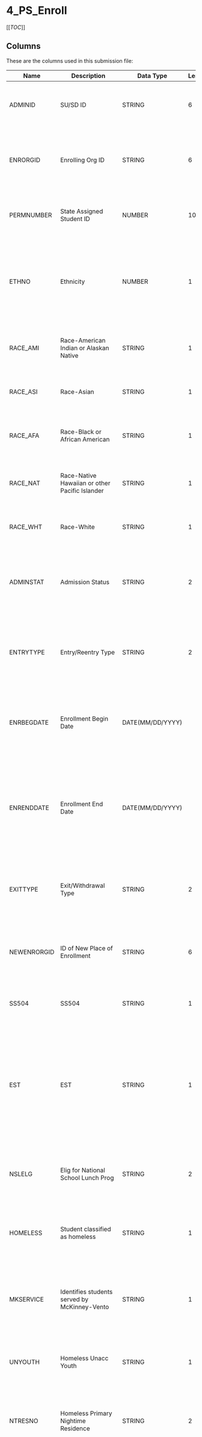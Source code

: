 
# 4_PS_Enroll

[[_TOC_]]

## Columns

These are the columns used in this submission file:

| Name        | Description                                          | Data Type        | Length | is_PK | Codeset                                | Definition                                                                                                                                                                                                                                |
|-------------|------------------------------------------------------|------------------|--------|-------|----------------------------------------|-------------------------------------------------------------------------------------------------------------------------------------------------------------------------------------------------------------------------------------------|
| ADMINID     | SU/SD ID                                             | STRING           | 6      | X     | [Issued by AOE](/Codesets/ADMINID)     | The VT AOE assigned unique identifier for the Supervisory Union/District that is submitting data.                                                                                                                                         |
| ENRORGID    | Enrolling Org ID                                     | STRING           | 6      | X     | [Issued by AOE](/Codesets/ENRORGID)    | The VT AOE assigned unique identifier for an organization providing direct instructional or educational services.                                                                                                                         |
| PERMNUMBER  | State Assigned Student ID                            | NUMBER           | 10     | X     |                                        | The VT AOE assigned unique student identifier.  This number is distinct for each student over time.                                                                                                                                       |
| ETHNO       | Ethnicity                                            | NUMBER           | 1      |       | [Issued by AOE](/Codesets/ETHNO)       | A codeset value indicating whether or not a student traces his or her origin or descent to Mexico, Puerto Rico, Cuba, Central or South America, or other Spanish cultures, regardless of race.                                            |
| RACE_AMI    | Race-American Indian or Alaskan Native               | STRING           | 1      |       | [Issued by AOE](/Codesets/RACE-AMI)    | A codeset value indicating whether or not a student is identified as an American Indian or Alaskan Native.                                                                                                                                |
| RACE_ASI    | Race-Asian                                           | STRING           | 1      |       | [Issued by AOE](/Codesets/RACE-ASI)    | A codeset value indicating whether or not a student is identified as Asian.                                                                                                                                                               |
| RACE_AFA    | Race-Black or African American                       | STRING           | 1      |       | [Issued by AOE](/Codesets/RACE-AFA)    | A codeset value indicating whether or not a student is identified as Black or African American.                                                                                                                                           |
| RACE_NAT    | Race-Native Hawaiian or other Pacific Islander       | STRING           | 1      |       | [Issued by AOE](/Codesets/RACE-NAT)    | A codeset value indicating whether or not a student is identified as Hawaiian or Other Pacific Islander.                                                                                                                                  |
| RACE_WHT    | Race-White                                           | STRING           | 1      |       | [Issued by AOE](/Codesets/RACE-WHT)    | A codeset value indicating whether or not a student is identified as White.                                                                                                                                                               |
| ADMINSTAT   | Admission Status                                     | STRING           | 2      |       | [Issued by AOE](/Codesets/ADMINSTAT)   | A codeset value indicating the status assigned to an instance of a student's admission to a school or an educational institution.                                                                                                         |
| ENTRYTYPE   | Entry/Reentry Type                                   | STRING           | 2      |       | [Issued by AOE](/Codesets/ENTRYTYPE)   | A codeset value indicating the circumstances under which a student enters a school for the first time or upon reentry after a withdrawal.                                                                                                 |
| ENRBEGDATE  | Enrollment Begin Date                                | DATE(MM/DD/YYYY) |        | X     |                                        | The month, day, and year on which an individual enters and begins to receive instructional services in a school or an institution.                                                                                                        |
| ENRENDDATE  | Enrollment End Date                                  | DATE(MM/DD/YYYY) |        |       |                                        | The last month, day, and year of an individual's attendance in school, the day on which an individual was graduated, or the date on which it becomes known officially that an individual left school.                                     |
| EXITTYPE    | Exit/Withdrawal Type                                 | STRING           | 2      |       | [Issued by AOE](/Codesets/EXITTYPE)    | A codeset value indicating the circumstances under which the student exited from membership in an educational institution.                                                                                                                |
| NEWENRORGID | ID of New Place of Enrollment                        | STRING           | 6      |       | [Issued by AOE](/Codesets/ENRORGID)    | The VT AOE assigned unique identifier for an educational organization an exiting student is planning on attending.                                                                                                                        |
| SS504       | SS504                                                | STRING           | 1      |       | [Issued by AOE](/Codesets/SS504)       | A codeset value indicating whether or not the student receives Section 504 services.                                                                                                                                                      |
| EST         | EST                                                  | STRING           | 1      |       | [Issued by AOE](/Codesets/EST)         | A codeset value indicating whether or not the student is receiving services which were discussed and planned at an educational support team meeting for which written documentation is maintained whether or not there is a written plan. |
| NSLELG      | Elig for National School Lunch Prog                  | STRING           | 2      |       | [Issued by AOE](/Codesets/NSLELG)      | A codeset value indicating a student's eligibility for free or reduced price breakfast or lunch programs.                                                                                                                                 |
| HOMELESS    | Student classified as homeless                       | STRING           | 1      |       | [Issued by AOE](/Codesets/HOMELESS)    | A codeset value indicating whether or not a student was classified as homeless at any time during the reported school year.                                                                                                               |
| MKSERVICE   | Identifies students served by McKinney-Vento         | STRING           | 1      |       | [Issued by AOE](/Codesets/MKSERVICE)   | A codeset value indicating whether a student identified as homeless received services under McKinney-Vento at any time during the school year.                                                                                            |
| UNYOUTH     | Homeless Unacc Youth                                 | STRING           | 1      |       | [Issued by AOE](/Codesets/UNYOUTH)     | A codeset value indicating whether or not a homeless youth was in the physical custody of a parent or guardian.                                                                                                                           |
| NTRESNO     | Homeless Primary Nightime Residence                  | STRING           | 2      |       | [Issued by AOE](/Codesets/NTRESNO)     | A codeset value indicating the category of Primary Night Residence for the student at the time of initial homeless identification.                                                                                                        |
| DUAL_ENR    | Dual Enrollment                                      | STRING           | 1      |       | [Issued by AOE](/Codesets/DUAL-ENR)    | A codeset value indicating whether or not a student participated in Vermont's Dual Enrollment program at any point in the school year.                                                                                                    |
| T1SERVICES  | Targeted Services Provided                           | STRING           | 1      |       | [Issued by AOE](/Codesets/T1SERVICES)  | A codeset value indicating whether or not a student is receiving any Title 1 Targeted Assistance Services.                                                                                                                                |
| IST1RLA     | Title 1 reading/language arts instructional services | STRING           | 1      |       | [Issued by AOE](/Codesets/IST1RLA)     | A codeset value indicating whether or not a student is receiving Title 1 instructional services in Reading/Language Arts.                                                                                                                 |
| IST1MATH    | Title 1 math instructional services                  | STRING           | 1      |       | [Issued by AOE](/Codesets/IST1MATH)    | A codeset value indicating whether or not a student is receiving Title 1 instructional services in Mathematics.                                                                                                                           |
| IST1SCIENCE | Title 1 science instructional services               | STRING           | 1      |       | [Issued by AOE](/Codesets/IST1SCIENCE) | A codeset value indicating whether or not a student is receiving Title 1 instructional services in Science.                                                                                                                               |
| IST1SOCIAL  | Title 1 social sciences instructional services       | STRING           | 1      |       | [Issued by AOE](/Codesets/IST1SOCIAL)  | A codeset value indicating whether or not a student is receiving Title 1 instructional services in Social Sciences.                                                                                                                       |
| IST1VOC     | Title 1 vocational/career instructional services     | STRING           | 1      |       | [Issued by AOE](/Codesets/IST1VOC)     | A codeset value indicating whether or not a student is receiving Title 1 instructional services in Vocational/Career.                                                                                                                     |
| IST1OTHER   | Title 1 other instructional services                 | STRING           | 1      |       | [Issued by AOE](/Codesets/IST1OTHER)   | A codeset value indicating whether or not a student is receiving other types of  Title 1 instructional services.                                                                                                                          |
| SST1HEALTH  | Title 1 health, dental and eye care support services | STRING           | 1      |       | [Issued by AOE](/Codesets/SST1HEALTH)  | A codeset value indicating whether or not a student is receiving Title 1 support services such as health, dental, and eye care.                                                                                                           |
| SST1GUID    | Title 1 guidance/advocacy support services           | STRING           | 1      |       | [Issued by AOE](/Codesets/SST1GUID)    | A codeset value indicating whether or not a student is receiving Title 1 supporting guidance / advocacy support services.                                                                                                                 |
| SST1OTHER   | Title 1 other support services                       | STRING           | 1      |       | [Issued by AOE](/Codesets/SST1OTHER)   | A codeset value indicating whether or not a student is receiving other types of Title 1 support services.                                                                                                                                 |
| SY          | School Year                                          | NUMBER           | 4      | X     |                                        | The school year for which data is being submitted.                                                                                                                                                                                        |

## Template

[Download example template](/.attachments/submission-templates/4_PS_Enroll.csv)

```
ADMINID,ENRORGID,PERMNUMBER,ETHNO,RACE_AMI,RACE_ASI,RACE_AFA,RACE_NAT,RACE_WHT,ADMINSTAT,ENTRYTYPE,ENRBEGDATE,ENRENDDATE,EXITTYPE,NEWENRORGID,SS504,EST,NSLELG,HOMELESS,MKSERVICE,UNYOUTH,NTRESNO,DUAL_ENR,T1SERVICES,IST1RLA,IST1MATH,IST1SCIENCE,IST1SOCIAL,IST1VOC,IST1OTHER,SST1HEALTH,SST1GUID,SST1OTHER,SY
```
        